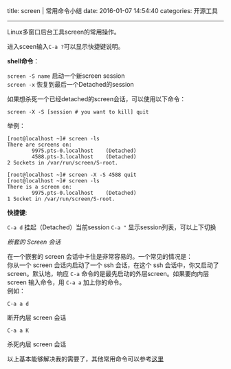 title: screen | 常用命令小结
date: 2016-01-07 14:54:40
categories: 开源工具

---

Linux多窗口后台工具screen的常用操作。

<!--more-->

进入sceen输入`C-a ?`可以显示快捷键说明。  

__shell命令__：

`screen -S name` 启动一个新screen session  
`screen -x` 恢复到最后一个Detached的session

如果想杀死一个已经detached的screen会话，可以使用以下命令：

    screen -X -S [session # you want to kill] quit

举例：

```
[root@localhost ~]# screen -ls
There are screens on:
        9975.pts-0.localhost    (Detached)
        4588.pts-3.localhost    (Detached)
2 Sockets in /var/run/screen/S-root.

[root@localhost ~]# screen -X -S 4588 quit
[root@localhost ~]# screen -ls
There is a screen on:
        9975.pts-0.localhost    (Detached)
1 Socket in /var/run/screen/S-root.
```
__快捷键__:

`C-a d` 挂起（Detached）当前session
`C-a "` 显示session列表，可以上下切换

_嵌套的 Screen 会话_

在一个嵌套的 screen 会话中卡住是非常容易的。一个常见的情况是：  
你从一个 screen 会话内启动了一个 ssh 会话，在这个 ssh 会话中，你又启动了 screen。默认地，响应 `C-a` 命令的是最先启动的外层screen。如果要向内层 screen 输入命令，用 `C-a a` 加上你的命令。  
例如： 

	C-a a d
	
断开内层 screen 会话

	C-a a K
	
杀死内层 screen 会话

以上基本能够解决我的需要了，其他常用命令可以参考[这里](https://wiki.archlinux.org/index.php/GNU_Screen)

